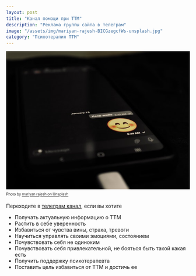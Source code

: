 ```yaml
---
layout: post
title: "Канал помощи при ТТМ"
description: "Реклама группы сайта в телеграм"
image: "/assets/img/mariyan-rajesh-BICGzegcfWs-unsplash.jpg"
category: "Психотерапия ТТМ"
---
```

<img 
    src="/assets/img/mariyan-rajesh-BICGzegcfWs-unsplash.jpg" 
    alt="телеграм группа помощи при ТТМ"
    class="mb-0">
<sup><sub>
Photo by <a href="https://unsplash.com/@mariyan_rajesh">mariyan rajesh on Unsplash</a>
</sub></sup>

Переходите в [телеграм канал](https://t.me/ttm_help_ru), если вы хотите

- Получать актуальную информацию о ТТМ
- Растить в себе уверенность
- Избавиться от чувства вины, страха, тревоги
- Научиться управлять своими эмоциями, состоянием
- Почувствовать себя не одиноким
- Почувствовать себя привлекательной, не бояться быть такой какая есть
- Получить поддержку психотерапевта
- Поставить цель избавиться от ТТМ и достичь ее
